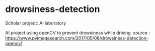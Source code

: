 # drowsiness-detection
Scholar project: AI laboratory 

AI project using openCV to prevent drowsiness while driving.
source : https://www.pyimagesearch.com/2017/05/08/drowsiness-detection-opencv/
